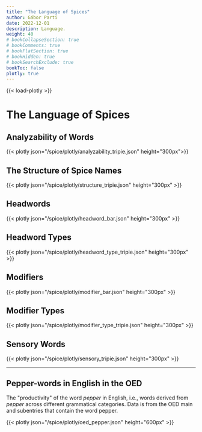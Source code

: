 ```yaml
---
title: "The Language of Spices"
author: Gábor Parti
date: 2022-12-01
description: Language.
weight: 40
# bookCollapseSection: true
# bookComments: true
# bookFlatSection: true
# bookHidden: true
# bookSearchExclude: true
bookToc: false
plotly: true
---
```


{{< load-plotly >}}

# The Language of Spices

## Analyzability of Words
{{< plotly json="/spice/plotly/analyzability_tripie.json" height="300px">}}

## The Structure of Spice Names
{{< plotly json="/spice/plotly/structure_tripie.json" height="300px" >}}

## Headwords
{{< plotly json="/spice/plotly/headword_bar.json" height="300px" >}}

## Headword Types
{{< plotly json="/spice/plotly/headword_type_tripie.json" height="300px" >}}

## Modifiers
{{< plotly json="/spice/plotly/modifier_bar.json" height="300px" >}}

## Modifier Types
{{< plotly json="/spice/plotly/modifier_type_tripie.json" height="300px" >}}

## Sensory Words
{{< plotly json="/spice/plotly/sensory_tripie.json" height="300px" >}}

***

## Pepper-words in English in the OED

The "productivity" of the word *pepper* in English, i.e., words derived from *pepper* across different grammatical categories. Data is from the OED main and subentries that contain the word pepper.

{{< plotly json="/spice/plotly/oed_pepper.json" height="600px" >}}